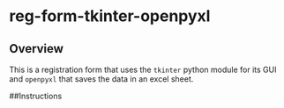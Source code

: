 # reg-form-tkinter-openpyxl

## Overview
This is a registration form that uses the `tkinter` python module
for its GUI and `openpyxl` that saves the data in an excel sheet.

##Instructions
